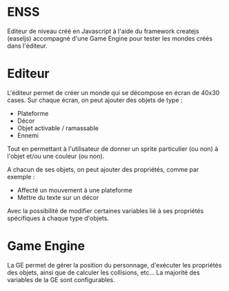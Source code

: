 # ENSS
Editeur de niveau créé en Javascript à l'aide du framework createjs (easeljs)
accompagné d'une Game Engine pour tester les mondes créés dans l'éditeur.

# Editeur

L'éditeur permet de créer un monde qui se décompose en écran de 40x30 cases.
Sur chaque écran, on peut ajouter des objets de type :
- Plateforme
- Décor
- Objet activable / ramassable
- Ennemi

Tout en permettant à l'utilisateur de donner un sprite particulier (ou non) à l'objet et/ou une couleur (ou non).

A chacun de ses objets, on peut ajouter des propriétés, comme par exemple :
- Affecté un mouvement à une plateforme
- Mettre du texte sur un décor

Avec la possibilité de modifier certaines variables lié à ses propriétés spécifiques à chaque type d'objets.

# Game Engine

La GE permet de gérer la position du personnage, d'exécuter les propriétés des objets, ainsi que de calculer les collisions, etc...
La majorité des variables de la GE sont configurables.
